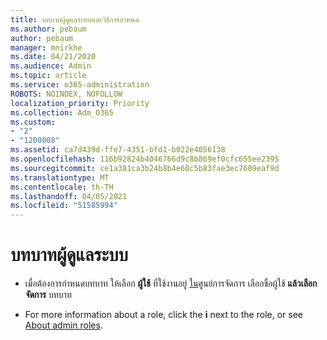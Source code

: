 ```yaml
---
title: บทบาทผู้ดูแลระบบและวิธีการกําหนด
ms.author: pebaum
author: pebaum
manager: mnirkhe
ms.date: 04/21/2020
ms.audience: Admin
ms.topic: article
ms.service: o365-administration
ROBOTS: NOINDEX, NOFOLLOW
localization_priority: Priority
ms.collection: Adm_O365
ms.custom:
- "2"
- "1200008"
ms.assetid: ca7d439d-ffe7-4351-bfd1-b022e4056138
ms.openlocfilehash: 116b92824b4046766d9c8b869ef0cfc655ee2395
ms.sourcegitcommit: ce1a381ca3b24b8b4e60c5b83fae3ec7609eaf9d
ms.translationtype: MT
ms.contentlocale: th-TH
ms.lasthandoff: 04/05/2021
ms.locfileid: "51585994"
---
```

# <a name="admin-roles"></a>บทบาทผู้ดูแลระบบ

- เมื่อต้องการกําหนดบทบาท ให้เลือก **ผู้ใช้** ที่ใช้งานอยู่ [ใน](https://admin.microsoft.com/Adminportal/Home#/users)ศูนย์การจัดการ เลือกชื่อผู้ใช้  **แล้วเลือก จัดการ** บทบาท

- For more information about a role, click the **i** next to the role, or see [About admin roles](https://docs.microsoft.com/microsoft-365/admin/add-users/about-admin-roles).